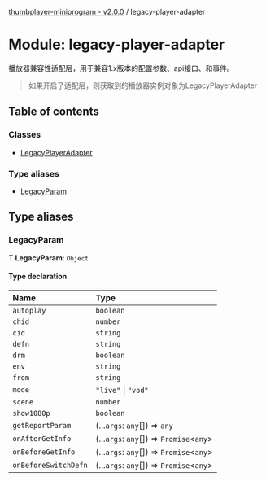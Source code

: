[thumbplayer-miniprogram - v2.0.0](../README.md) / legacy-player-adapter

# Module: legacy-player-adapter

播放器兼容性适配层，用于兼容1.x版本的配置参数、api接口、和事件。
> 如果开启了适配层，则获取到的播放器实例对象为LegacyPlayerAdapter

## Table of contents

### Classes

- [LegacyPlayerAdapter](../classes/legacy_player_adapter.LegacyPlayerAdapter.md)

### Type aliases

- [LegacyParam](legacy_player_adapter.md#legacyparam)

## Type aliases

### LegacyParam

Ƭ **LegacyParam**: `Object`

#### Type declaration

| Name | Type |
| :------ | :------ |
| `autoplay` | `boolean` |
| `chid` | `number` |
| `cid` | `string` |
| `defn` | `string` |
| `drm` | `boolean` |
| `env` | `string` |
| `from` | `string` |
| `mode` | ``"live"`` \| ``"vod"`` |
| `scene` | `number` |
| `show1080p` | `boolean` |
| `getReportParam` | (...`args`: `any`[]) => `any` |
| `onAfterGetInfo` | (...`args`: `any`[]) => `Promise`<`any`\> |
| `onBeforeGetInfo` | (...`args`: `any`[]) => `Promise`<`any`\> |
| `onBeforeSwitchDefn` | (...`args`: `any`[]) => `Promise`<`any`\> |

